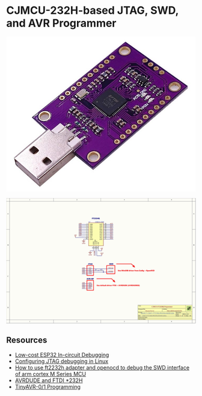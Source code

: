 # CJMCU-232H-based JTAG, SWD, and AVR Programmer

![](CJMCU-232H.jpg)

![](CJMCU-FT232HQ-PROGRAMMER.png)

## Resources

- [Low-cost ESP32 In-circuit Debugging](https://medium.com/@manuel.bl/low-cost-esp32-in-circuit-debugging-dbbee39e508b)
- [Configuring JTAG debugging in Linux](https://nodemcu.readthedocs.io/en/dev-esp32/debug/)
- [How to use ft2232h adapter and openocd to debug the SWD interface of arm cortex M Series MCU](https://chowdera.com/2021/03/20210330082313911m.html)
- [AVRDUDE and FTDI *232H](http://www.jdunman.com/ww/AmateurRadio/SDR/helix_air_net_au%20%20AVRDUDE%20and%20FTDI%20232H.htm)
- [TinyAVR-0/1 Programming](https://semjonov.de/docs/tips/avr/)
